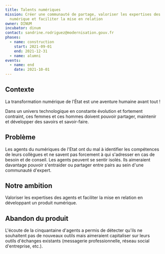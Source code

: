 ```yaml
---
title: Talents numériques
mission: Créer une communauté de partage, valoriser les expertises des agents du
  numérique et faciliter la mise en relation
owner: DINUM
incubator: dinum
contact: sandrine.rodriguez@modernisation.gouv.fr
phases:
  - name: construction
    start: 2021-09-01
    end: 2021-12-31
  - name: alumni
events:
  - name: end
    date: 2021-10-01
---
```

## Contexte

La transformation numérique de l’État est une aventure humaine avant tout !

Dans un univers technologique en constante évolution et fortement contraint, ces femmes et ces hommes doivent pouvoir partager, maintenir et développer des savoirs et savoir-faire.



## Problème

Les agents du numériques de l'Etat ont du mal à identifier les compétences de leurs collègues et ne savent pas forcement à qui s'adresser en cas de besoin et de conseil. Les agents peuvent se sentir isolés.
Ils aimeraient davantage pouvoir s'entraider ou partager entre pairs au sein d'une communauté d'expert.



## Notre ambition

Valoriser les expertises des agents et faciliter la mise en relation en développant un produit numérique.

## Abandon du produit

L'écoute de la cinquantaine d'agents a permis de détecter qu'ils ne souhaitent pas de nouveaux outils mais aimeraient capitaliser sur leurs outils d'échanges existants (messagerie professionnelle, réseau social d'entreprise, etc.).
